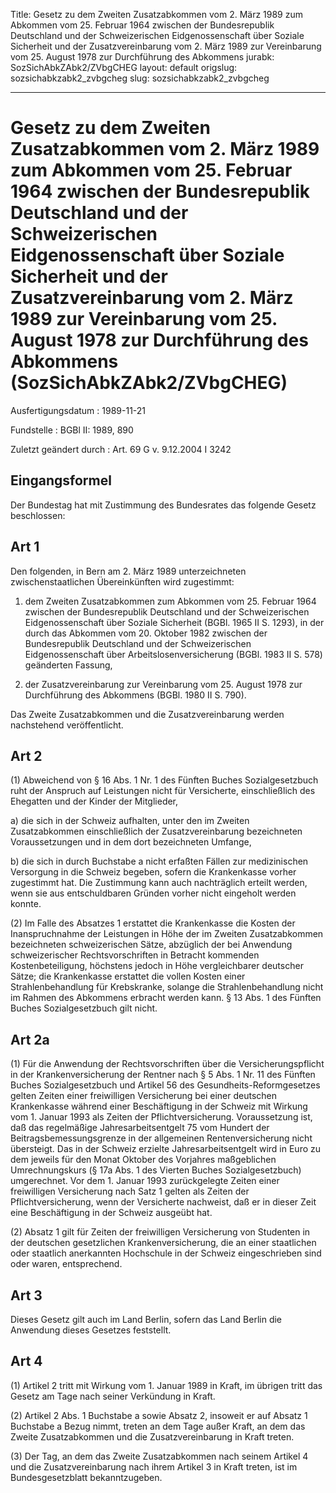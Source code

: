 Title: Gesetz zu dem Zweiten Zusatzabkommen vom 2. März 1989 zum Abkommen vom 25.
  Februar 1964 zwischen der Bundesrepublik Deutschland und der Schweizerischen Eidgenossenschaft
  über Soziale Sicherheit und der Zusatzvereinbarung vom 2. März 1989 zur Vereinbarung
  vom 25. August 1978 zur Durchführung des Abkommens
jurabk: SozSichAbkZAbk2/ZVbgCHEG
layout: default
origslug: sozsichabkzabk2_zvbgcheg
slug: sozsichabkzabk2_zvbgcheg

---

# Gesetz zu dem Zweiten Zusatzabkommen vom 2. März 1989 zum Abkommen vom 25. Februar 1964 zwischen der Bundesrepublik Deutschland und der Schweizerischen Eidgenossenschaft über Soziale Sicherheit und der Zusatzvereinbarung vom 2. März 1989 zur Vereinbarung vom 25. August 1978 zur Durchführung des Abkommens (SozSichAbkZAbk2/ZVbgCHEG)

Ausfertigungsdatum
:   1989-11-21

Fundstelle
:   BGBl II: 1989, 890

Zuletzt geändert durch
:   Art. 69 G v. 9.12.2004 I 3242


## Eingangsformel

Der Bundestag hat mit Zustimmung des Bundesrates das folgende Gesetz
beschlossen:


## Art 1

Den folgenden, in Bern am 2. März 1989 unterzeichneten
zwischenstaatlichen Übereinkünften wird zugestimmt:

1.  dem Zweiten Zusatzabkommen zum Abkommen vom 25. Februar 1964 zwischen
    der Bundesrepublik Deutschland und der Schweizerischen
    Eidgenossenschaft über Soziale Sicherheit (BGBl. 1965 II S. 1293), in
    der durch das Abkommen vom 20. Oktober 1982 zwischen der
    Bundesrepublik Deutschland und der Schweizerischen Eidgenossenschaft
    über Arbeitslosenversicherung (BGBl. 1983 II S. 578) geänderten
    Fassung,


2.  der Zusatzvereinbarung zur Vereinbarung vom 25. August 1978 zur
    Durchführung des Abkommens (BGBl. 1980 II S. 790).



Das Zweite Zusatzabkommen und die Zusatzvereinbarung werden
nachstehend veröffentlicht.


## Art 2

(1) Abweichend von § 16 Abs. 1 Nr. 1 des Fünften Buches
Sozialgesetzbuch ruht der Anspruch auf Leistungen nicht für
Versicherte, einschließlich des Ehegatten und der Kinder der
Mitglieder,

a)  die sich in der Schweiz aufhalten, unter den im Zweiten Zusatzabkommen
    einschließlich der Zusatzvereinbarung bezeichneten Voraussetzungen und
    in dem dort bezeichneten Umfange,


b)  die sich in durch Buchstabe a nicht erfaßten Fällen zur medizinischen
    Versorgung in die Schweiz begeben, sofern die Krankenkasse vorher
    zugestimmt hat. Die Zustimmung kann auch nachträglich erteilt werden,
    wenn sie aus entschuldbaren Gründen vorher nicht eingeholt werden
    konnte.




(2) Im Falle des Absatzes 1 erstattet die Krankenkasse die Kosten der
Inanspruchnahme der Leistungen in Höhe der im Zweiten Zusatzabkommen
bezeichneten schweizerischen Sätze, abzüglich der bei Anwendung
schweizerischer Rechtsvorschriften in Betracht kommenden
Kostenbeteiligung, höchstens jedoch in Höhe vergleichbarer deutscher
Sätze; die Krankenkasse erstattet die vollen Kosten einer
Strahlenbehandlung für Krebskranke, solange die Strahlenbehandlung
nicht im Rahmen des Abkommens erbracht werden kann. § 13 Abs. 1 des
Fünften Buches Sozialgesetzbuch gilt nicht.


## Art 2a

(1) Für die Anwendung der Rechtsvorschriften über die
Versicherungspflicht in der Krankenversicherung der Rentner nach § 5
Abs. 1 Nr. 11 des Fünften Buches Sozialgesetzbuch und Artikel 56 des
Gesundheits-Reformgesetzes gelten Zeiten einer freiwilligen
Versicherung bei einer deutschen Krankenkasse während einer
Beschäftigung in der Schweiz mit Wirkung vom 1. Januar 1993 als Zeiten
der Pflichtversicherung. Voraussetzung ist, daß das regelmäßige
Jahresarbeitsentgelt 75 vom Hundert der Beitragsbemessungsgrenze in
der allgemeinen Rentenversicherung nicht übersteigt. Das in der
Schweiz erzielte Jahresarbeitsentgelt wird in Euro zu dem jeweils für
den Monat Oktober des Vorjahres maßgeblichen Umrechnungskurs (§ 17a
Abs. 1 des Vierten Buches Sozialgesetzbuch) umgerechnet. Vor dem 1.
Januar 1993 zurückgelegte Zeiten einer freiwilligen Versicherung nach
Satz 1 gelten als Zeiten der Pflichtversicherung, wenn der Versicherte
nachweist, daß er in dieser Zeit eine Beschäftigung in der Schweiz
ausgeübt hat.

(2) Absatz 1 gilt für Zeiten der freiwilligen Versicherung von
Studenten in der deutschen gesetzlichen Krankenversicherung, die an
einer staatlichen oder staatlich anerkannten Hochschule in der Schweiz
eingeschrieben sind oder waren, entsprechend.


## Art 3

Dieses Gesetz gilt auch im Land Berlin, sofern das Land Berlin die
Anwendung dieses Gesetzes feststellt.


## Art 4

(1) Artikel 2 tritt mit Wirkung vom 1. Januar 1989 in Kraft, im
übrigen tritt das Gesetz am Tage nach seiner Verkündung in Kraft.

(2) Artikel 2 Abs. 1 Buchstabe a sowie Absatz 2, insoweit er auf
Absatz 1 Buchstabe a Bezug nimmt, treten an dem Tage außer Kraft, an
dem das Zweite Zusatzabkommen und die Zusatzvereinbarung in Kraft
treten.

(3) Der Tag, an dem das Zweite Zusatzabkommen nach seinem Artikel 4
und die Zusatzvereinbarung nach ihrem Artikel 3 in Kraft treten, ist
im Bundesgesetzblatt bekanntzugeben.

